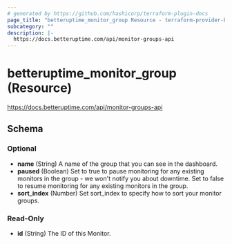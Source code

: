 ```yaml
---
# generated by https://github.com/hashicorp/terraform-plugin-docs
page_title: "betteruptime_monitor_group Resource - terraform-provider-better-uptime"
subcategory: ""
description: |-
  https://docs.betteruptime.com/api/monitor-groups-api
---
```


# betteruptime_monitor_group (Resource)

https://docs.betteruptime.com/api/monitor-groups-api



<!-- schema generated by tfplugindocs -->
## Schema

### Optional

- **name** (String) A name of the group that you can see in the dashboard.
- **paused** (Boolean) Set to true to pause monitoring for any existing monitors in the group - we won't notify you about downtime. Set to false to resume monitoring for any existing monitors in the group.
- **sort_index** (Number) Set sort_index to specify how to sort your monitor groups.

### Read-Only

- **id** (String) The ID of this Monitor.


